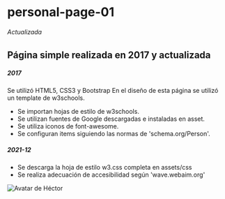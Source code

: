 # personal-page-01
###### Actualizada
## Página simple realizada en 2017 y actualizada
##### 2017
Se utilizó HTML5, CSS3 y Bootstrap
En el diseño de esta página se utilizó un template de w3schools.
- Se importan hojas de estilo de w3schools.
- Se utilizan fuentes de Google descargadas e instaladas en asset.
- Se utiliza iconos de font-awesome.
- Se configuran items siguiendo las normas de 'schema.org/Person'.

##### 2021-12
- Se descarga la hoja de estilo w3.css completa en assets/css
- Se realiza adecuación de accesibilidad según 'wave.webaim.org'

![Avatar de Héctor](https://en.gravatar.com/userimage/146115819/41a333edd75fea5257a0a684c76cf977.png)
